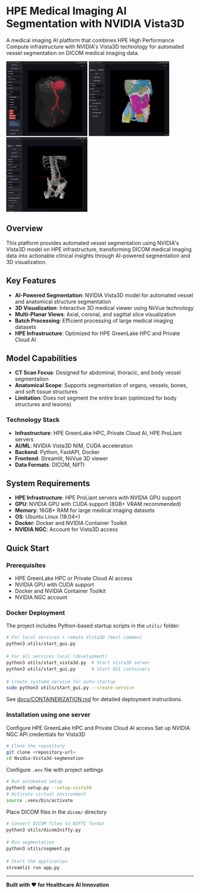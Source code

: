 # HPE Medical Imaging AI Segmentation with NVIDIA Vista3D

A medical imaging AI platform that combines HPE High Performance Compute infrastructure with NVIDIA's Vista3D technology for automated vessel segmentation on DICOM medical imaging data.

<img src="assets/images/1.png" height=200 > <img src="assets/images/2.png" height=200 > <img src="assets/images/3.png" height=200 >

## Overview

This platform provides automated vessel segmentation using NVIDIA's Vista3D model on HPE infrastructure, transforming DICOM medical imaging data into actionable clinical insights through AI-powered segmentation and 3D visualization.

## Key Features

- **AI-Powered Segmentation**: NVIDIA Vista3D model for automated vessel and anatomical structure segmentation
- **3D Visualization**: Interactive 3D medical viewer using NiiVue technology
- **Multi-Planar Views**: Axial, coronal, and sagittal slice visualization
- **Batch Processing**: Efficient processing of large medical imaging datasets
- **HPE Infrastructure**: Optimized for HPE GreenLake HPC and Private Cloud AI

## Model Capabilities

- **CT Scan Focus**: Designed for abdominal, thoracic, and body vessel segmentation
- **Anatomical Scope**: Supports segmentation of organs, vessels, bones, and soft tissue structures
- **Limitation**: Does not segment the entire brain (optimized for body structures and lesions)


### Technology Stack
- **Infrastructure**: HPE GreenLake HPC, Private Cloud AI, HPE ProLiant servers
- **AI/ML**: NVIDIA Vista3D NIM, CUDA acceleration
- **Backend**: Python, FastAPI, Docker
- **Frontend**: Streamlit, NiiVue 3D viewer
- **Data Formats**: DICOM, NIfTI

## System Requirements

- **HPE Infrastructure**: HPE ProLiant servers with NVIDIA GPU support
- **GPU**: NVIDIA GPU with CUDA support (8GB+ VRAM recommended)
- **Memory**: 16GB+ RAM for large medical imaging datasets
- **OS**: Ubuntu Linux (18.04+)
- **Docker**: Docker and NVIDIA Container Toolkit
- **NVIDIA NGC**: Account for Vista3D access

## Quick Start

### Prerequisites
- HPE GreenLake HPC or Private Cloud AI access
- NVIDIA GPU with CUDA support
- Docker and NVIDIA Container Toolkit
- NVIDIA NGC account

### Docker Deployment

The project includes Python-based startup scripts in the `utils/` folder:

```bash
# For local services + remote Vista3D (most common)
python3 utils/start_gui.py

# For all services local (development)
python3 utils/start_vista3d.py  # Start Vista3D server
python3 utils/start_gui.py      # Start GUI containers

# Create systemd service for auto-startup
sudo python3 utils/start_gui.py --create-service
```

See [docs/CONTAINERIZATION.md](docs/CONTAINERIZATION.md) for detailed deployment instructions.

### Installation using one server

Configure HPE GreenLake HPC and Private Cloud AI access
Set up NVIDIA NGC API credentials for Vista3D


```bash
# Clone the repository
git clone <repository-url>
cd Nvidia-Vista3d-segmenation
```
Configure `.env` file with project settings

```bash
# Run automated setup
python3 setup.py --setup-vista3d 
# Activate virtual environment
source .venv/bin/activate 
```

Place DICOM files in the `dicom/` directory        

```bash
# Convert DICOM files to NIFTI format
python3 utils/dicom2nifty.py

# Run segmentation
python3 utils/segment.py

# Start the application
streamlit run app.py
```

---

**Built with ❤️ for Healthcare AI Innovation**
